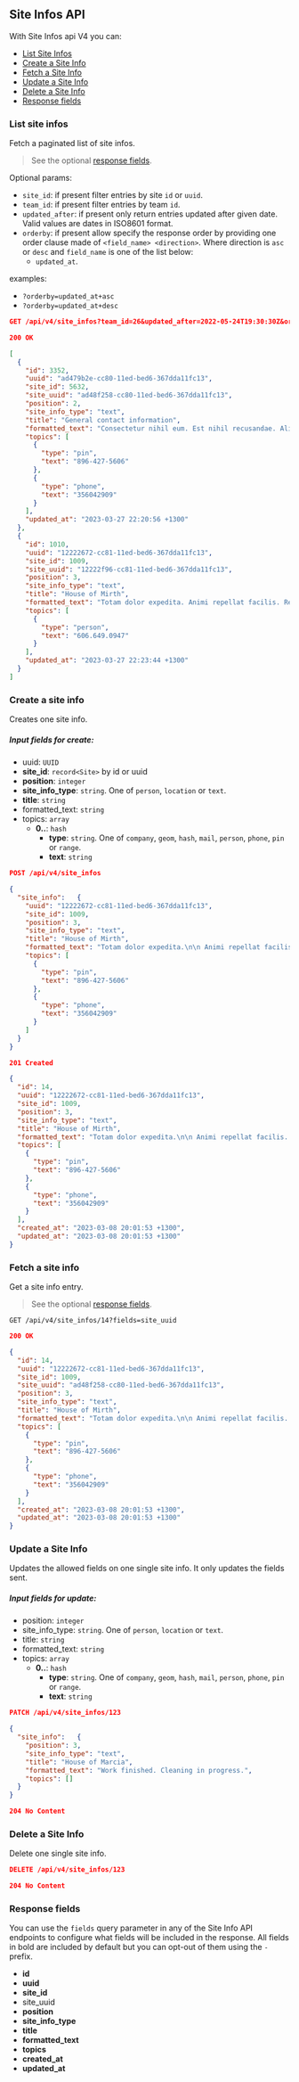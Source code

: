 ## Site Infos API
With Site Infos api V4 you can:

- [List Site Infos](#list-site-infos)
- [Create a Site Info](#create-a-site-info)
- [Fetch a Site Info](#fetch-a-site-info)
- [Update a Site Info](#update-a-site-info)
- [Delete a Site Info](#delete-a-site-info)
- [Response fields](#response-fields)


### List site infos
Fetch a paginated list of site infos.
> See the optional [response fields](#response-fields).

Optional params:
- `site_id`: if present filter entries by site `id` or `uuid`.
- `team_id`: if present filter entries by team `id`.
- `updated_after`: if present only return entries updated after given date. Valid values are dates in ISO8601 format.
- `orderby`: if present allow specify the response order by providing one order clause
  made of `<field_name> <direction>`. Where direction is `asc` or `desc` and `field_name` is one of the list below:
    - `updated_at`.

examples:
  - `?orderby=updated_at+asc`
  - `?orderby=updated_at+desc`

```json
GET /api/v4/site_infos?team_id=26&updated_after=2022-05-24T19:30:30Z&orderby=updated_after+asc&fields=site_uuid,-created_at
```

```json
200 OK

[
  {
    "id": 3352,
    "uuid": "ad479b2e-cc80-11ed-bed6-367dda11fc13",
    "site_id": 5632,
    "site_uuid": "ad48f258-cc80-11ed-bed6-367dda11fc13",
    "position": 2,
    "site_info_type": "text",
    "title": "General contact information",
    "formatted_text": "Consectetur nihil eum. Est nihil recusandae. Aliquam vero hic.",
    "topics": [
      {
        "type": "pin",
        "text": "896-427-5606"
      },
      {
        "type": "phone",
        "text": "356042909"
      }
    ],
    "updated_at": "2023-03-27 22:20:56 +1300"
  },
  {
    "id": 1010,
    "uuid": "12222672-cc81-11ed-bed6-367dda11fc13",
    "site_id": 1009,
    "site_uuid": "12222f96-cc81-11ed-bed6-367dda11fc13",
    "position": 3,
    "site_info_type": "text",
    "title": "House of Mirth",
    "formatted_text": "Totam dolor expedita. Animi repellat facilis. Repellat nobis rerum.",
    "topics": [
      {
        "type": "person",
        "text": "606.649.0947"
      }
    ],
    "updated_at": "2023-03-27 22:23:44 +1300"
  }
]
```


### Create a site info
Creates one site info.

##### Input fields for create:
  - uuid: `UUID`
  - **site_id**: `record<Site>` by id or uuid
  - **position**: `integer`
  - **site_info_type**: `string`. One of `person`, `location` or `text`.
  - **title**: `string`
  - formatted_text: `string`
  - topics: `array`
    - **0..**: `hash`
      - **type**: `string`. One of `company`, `geom`, `hash`, `mail`, `person`, `phone`, `pin` or `range`.
      - **text**: `string`

```json
POST /api/v4/site_infos

{
  "site_info":   {
    "uuid": "12222672-cc81-11ed-bed6-367dda11fc13",
    "site_id": 1009,
    "position": 3,
    "site_info_type": "text",
    "title": "House of Mirth",
    "formatted_text": "Totam dolor expedita.\n\n Animi repellat facilis. Repellat nobis rerum.",
    "topics": [
      {
        "type": "pin",
        "text": "896-427-5606"
      },
      {
        "type": "phone",
        "text": "356042909"
      }
    ]
  }
}
```

```json
201 Created

{
  "id": 14,
  "uuid": "12222672-cc81-11ed-bed6-367dda11fc13",
  "site_id": 1009,
  "position": 3,
  "site_info_type": "text",
  "title": "House of Mirth",
  "formatted_text": "Totam dolor expedita.\n\n Animi repellat facilis. Repellat nobis rerum.",
  "topics": [
    {
      "type": "pin",
      "text": "896-427-5606"
    },
    {
      "type": "phone",
      "text": "356042909"
    }
  ],
  "created_at": "2023-03-08 20:01:53 +1300",
  "updated_at": "2023-03-08 20:01:53 +1300"
}
```


### Fetch a site info
Get a site info entry.
> See the optional [response fields](#response-fields).

```
GET /api/v4/site_infos/14?fields=site_uuid
```

```json
200 OK

{
  "id": 14,
  "uuid": "12222672-cc81-11ed-bed6-367dda11fc13",
  "site_id": 1009,
  "site_uuid": "ad48f258-cc80-11ed-bed6-367dda11fc13",
  "position": 3,
  "site_info_type": "text",
  "title": "House of Mirth",
  "formatted_text": "Totam dolor expedita.\n\n Animi repellat facilis. Repellat nobis rerum.",
  "topics": [
    {
      "type": "pin",
      "text": "896-427-5606"
    },
    {
      "type": "phone",
      "text": "356042909"
    }
  ],
  "created_at": "2023-03-08 20:01:53 +1300",
  "updated_at": "2023-03-08 20:01:53 +1300"
}
```

### Update a Site Info
Updates the allowed fields on one single site info. It only updates the fields sent.

##### Input fields for update:
  - position: `integer`
  - site_info_type: `string`. One of `person`, `location` or `text`.
  - title: `string`
  - formatted_text: `string`
  - topics: `array`
    - **0..**: `hash`
      - **type**: `string`. One of `company`, `geom`, `hash`, `mail`, `person`, `phone`, `pin` or `range`.
      - **text**: `string`


```json
PATCH /api/v4/site_infos/123

{
  "site_info":   {
    "position": 3,
    "site_info_type": "text",
    "title": "House of Marcia",
    "formatted_text": "Work finished. Cleaning in progress.",
    "topics": []
  }
}
```

```json
204 No Content
```

### Delete a Site Info
Delete one single site info.

```json
DELETE /api/v4/site_infos/123
```

```json
204 No Content
```

### Response fields
You can use the `fields` query parameter in any of the Site Info API endpoints to
configure what fields will be included in the response. All fields in bold are
included by default but you can opt-out of them using the `-` prefix.

- **id**
- **uuid**
- **site_id**
- site_uuid
- **position**
- **site_info_type**
- **title**
- **formatted_text**
- **topics**
- **created_at**
- **updated_at**
